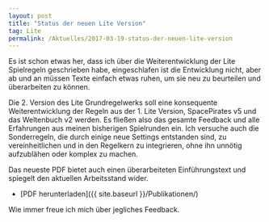```yaml
---
layout: post
title: "Status der neuen Lite Version"
tag: Lite
permalink: /Aktuelles/2017-03-19-status-der-neuen-lite-version
---
```


Es ist schon etwas her, dass ich über die Weiterentwicklung der Lite Spielregeln geschrieben habe, eingeschlafen ist die Entwicklung nicht, aber ab und an müssen Texte einfach etwas ruhen, um sie neu zu beurteilen und überarbeiten zu können.

Die 2. Version des Lite Grundregelwerks soll eine konsequente Weiterentwicklung der Regeln aus der 1. Lite Version, SpacePirates v5 und das Weltenbuch v2 werden. Es fließen also das gesamte Feedback und alle Erfahrungen aus meinen bisherigen Spielrunden ein. Ich versuche auch die Sonderregeln, die durch einige neue Settings entstanden sind, zu vereinheitlichen und in den Regelkern zu integrieren, ohne ihn unnötig aufzublähen oder komplex zu machen.

Das neueste PDF bietet auch einen überarbeiteten Einführungstext und spiegelt den aktuellen Arbeitsstand wider.

- [PDF herunterladen]({{ site.baseurl }}/Publikationen/)

Wie immer freue ich mich über jegliches Feedback.
